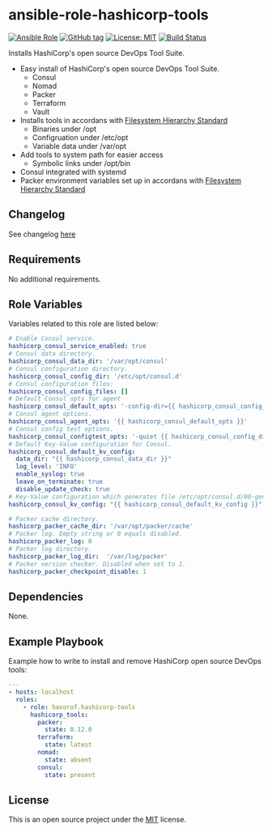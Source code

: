 # ansible-role-hashicorp-tools

[![Ansible Role](https://img.shields.io/ansible/role/14410.svg)](https://galaxy.ansible.com/haxorof/hashicorp-tools/)
[![GitHub tag](https://img.shields.io/github/tag/haxorof/ansible-role-hashicorp-tools.svg)](https://github.com/haxorof/ansible-role-hashicorp-tools)
[![License: MIT](https://img.shields.io/badge/License-MIT-yellow.svg)](https://github.com/haxorof/ansible-role-hashicorp-tools/blob/master/LICENSE)
[![Build Status](https://travis-ci.com/haxorof/ansible-role-hashicorp-tools.svg?branch=master)](https://travis-ci.com/haxorof/ansible-role-hashicorp-tools)

Installs HashiCorp's open source DevOps Tool Suite.

* Easy install of HashiCorp's open source DevOps Tool Suite.
  * Consul
  * Nomad
  * Packer
  * Terraform
  * Vault
* Installs tools in accordans with [Filesystem Hierarchy Standard](http://www.pathname.com/fhs/)
  * Binaries under /opt
  * Configruation under /etc/opt
  * Variable data under /var/opt
* Add tools to system path for easier access
  * Symbolic links under /opt/bin
* Consul integrated with systemd
* Packer environment variables set up in accordans with [Filesystem Hierarchy Standard](http://www.pathname.com/fhs/)

## Changelog

See changelog [here](https://github.com/haxorof/ansible-role-hashicorp-tools/blob/master/CHANGELOG.md)

## Requirements

No additional requirements.

## Role Variables

Variables related to this role are listed below:

```yaml
# Enable Consul service.
hashicorp_consul_service_enabled: true
# Consul data directory.
hashicorp_consul_data_dir: '/var/opt/consul'
# Consul configuration directory.
hashicorp_consul_config_dir: '/etc/opt/consul.d'
# Consul configuration files:
hashicorp_consul_config_files: []
# Default Consul opts for agent
hashicorp_consul_default_opts: '-config-dir={{ hashicorp_consul_config_dir }}'
# Consul agent options.
hashicorp_consul_agent_opts: '{{ hashicorp_consul_default_opts }}'
# Consul config test options.
hashicorp_consul_configtest_opts: '-quiet {{ hashicorp_consul_config_dir }}'
# Default Key-Value configuration for Consul.
hashicorp_consul_default_kv_config:
  data_dir: "{{ hashicorp_consul_data_dir }}"
  log_level: 'INFO'
  enable_syslog: true
  leave_on_terminate: true
  disable_update_check: true
# Key-Value configuration which generates file /etc/opt/consul.d/00-generated.json
hashicorp_consul_kv_config: "{{ hashicorp_consul_default_kv_config }}"

# Packer cache directory.
hashicorp_packer_cache_dir: '/var/opt/packer/cache'
# Packer log. Empty string or 0 equals disabled.
hashicorp_packer_log: 0
# Packer log directory.
hashicorp_packer_log_dir:  '/var/log/packer'
# Packer version checker. Disabled when set to 1.
hashicorp_packer_checkpoint_disable: 1
```

## Dependencies

None.

## Example Playbook

Example how to write to install and remove HashiCorp open source DevOps tools:

```yaml
---
- hosts: localhost
  roles:
    - role: haxorof.hashicorp-tools
      hashicorp_tools:
        packer:
          state: 0.12.0
        terraform:
          state: latest
        nomad:
          state: absent
        consul:
          state: present
```

## License

This is an open source project under the [MIT](https://github.com/haxorof/ansible-role-hashicorp-tools/blob/master/LICENSE) license.
